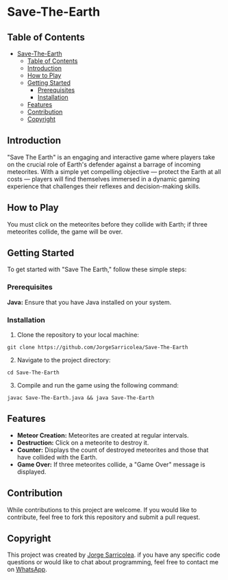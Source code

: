 # Save-The-Earth

## Table of Contents

- [Save-The-Earth](#save-the-earth)
  - [Table of Contents](#table-of-contents)
  - [Introduction](#introduction)
  - [How to Play](#how-to-play)
  - [Getting Started](#getting-started)
    - [Prerequisites](#prerequisites)
    - [Installation](#installation)
  - [Features](#features)
  - [Contribution](#contribution)
  - [Copyright](#copyright)

## Introduction

"Save The Earth" is an engaging and interactive game where players take on the crucial role of Earth's defender against a barrage of incoming meteorites. With a simple yet compelling objective — protect the Earth at all costs — players will find themselves immersed in a dynamic gaming experience that challenges their reflexes and decision-making skills.

## How to Play

You must click on the meteorites before they collide with Earth; if three meteorites collide, the game will be over.

## Getting Started

To get started with "Save The Earth," follow these simple steps:

### Prerequisites

**Java:** Ensure that you have Java installed on your system.

### Installation

1. Clone the repository to your local machine:

```
git clone https://github.com/JorgeSarricolea/Save-The-Earth
```

2. Navigate to the project directory:

```
cd Save-The-Earth
```

3. Compile and run the game using the following command:

```
javac Save-The-Earth.java && java Save-The-Earth
```

## Features

- **Meteor Creation:** Meteorites are created at regular intervals.
- **Destruction:** Click on a meteorite to destroy it.
- **Counter:** Displays the count of destroyed meteorites and those that have collided with the Earth.
- **Game Over:** If three meteorites collide, a "Game Over" message is displayed.

## Contribution

While contributions to this project are welcome. If you would like to contribute, feel free to fork this repository and submit a pull request.

## Copyright

This project was created by [Jorge Sarricolea](https://jorgesarricolea.com). if you have any specific code questions or would like to chat about programming, feel free to contact me on [WhatsApp](https://wa.me/529381095593).
